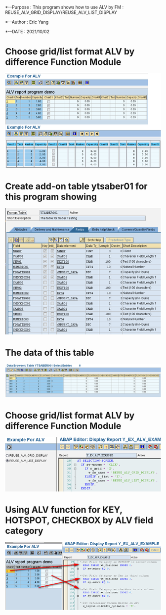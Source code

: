 *--Purpose : This program shows how to use ALV by FM : REUSE_ALV_GRID_DISPLAY/REUSE_ALV_LIST_DISPLAY

*--Author  : Eric Yang

*--DATE    : 2021/10/02

# Choose grid/list format ALV by difference Function Module

![This is a alt text.](/images/Y_EX_ALV_EXAMPLE_001.png "ALV GRID/LIST format")

# Create add-on table ytsaber01 for this program showing

![This is a alt text.](/images/Y_EX_ALV_EXAMPLE_004.png "ALV GRID/LIST format")

# The data of this table

![This is a alt text.](/images/Y_EX_ALV_EXAMPLE_005.png "ALV GRID/LIST format")

# Choose grid/list format ALV by difference Function Module

![This is a alt text.](/images/Y_EX_ALV_EXAMPLE_002.png "ALV GRID/LIST format")

# Using ALV function for KEY, HOTSPOT, CHECKBOX by ALV field category

![This is a alt text.](/images/Y_EX_ALV_EXAMPLE_003.png "ALV GRID/LIST format")
